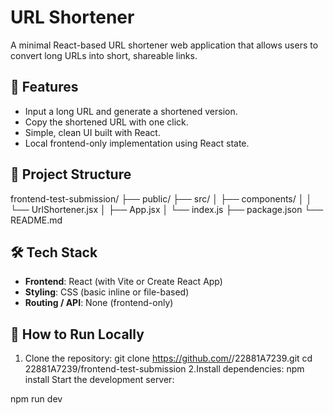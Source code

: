 # URL Shortener

A minimal React-based URL shortener web application that allows users to convert long URLs into short, shareable links.

## 🚀 Features

- Input a long URL and generate a shortened version.
- Copy the shortened URL with one click.
- Simple, clean UI built with React.
- Local frontend-only implementation using React state.

## 📁 Project Structure
frontend-test-submission/
├── public/
├── src/
│ ├── components/
│ │ └── UrlShortener.jsx
│ ├── App.jsx
│ └── index.js
├── package.json
└── README.md

## 🛠️ Tech Stack

- **Frontend**: React (with Vite or Create React App)
- **Styling**: CSS (basic inline or file-based)
- **Routing / API**: None (frontend-only)

## 🧪 How to Run Locally

1. Clone the repository:
   git clone https://github.com/<your-username>/22881A7239.git
   cd 22881A7239/frontend-test-submission
2.Install dependencies:
   npm install
   Start the development server:

npm run dev
